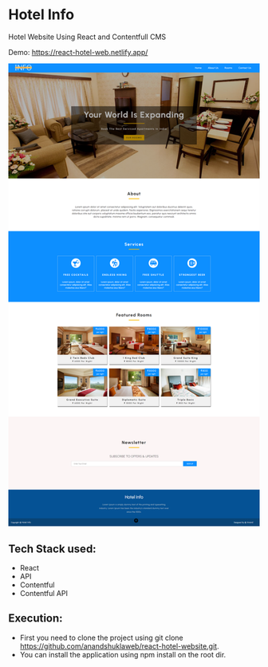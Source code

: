 # Hotel Info

Hotel Website Using React and Contentfull CMS

Demo: https://react-hotel-web.netlify.app/


![image](https://github.com/anandshuklaweb/react-hotel-website/blob/main/react-hotel-website.png?raw=true)


## Tech Stack used: 
- React
- API 
- Contentful
- Contentful API 


## Execution:
- First you need to clone the project using git clone https://github.com/anandshuklaweb/react-hotel-website.git.
- You can install the application using npm install on the root dir.

